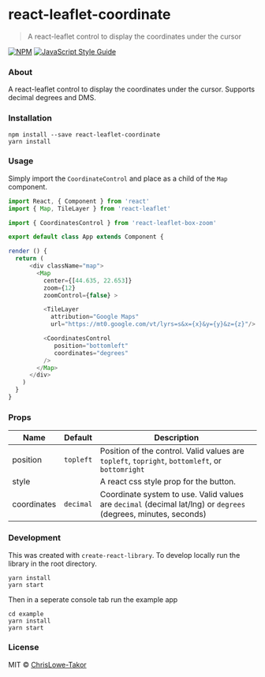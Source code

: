 # react-leaflet-coordinate

> A react-leaflet control to display the coordinates under the cursor

[![NPM](https://img.shields.io/npm/v/rreact-leaflet-box-zoom.svg)](https://www.npmjs.com/package/react-leaflet-coordinate) [![JavaScript Style Guide](https://img.shields.io/badge/code_style-standard-brightgreen.svg)](https://standardjs.com)

### About

A react-leaflet control to display the coordinates under the cursor.  Supports decimal degrees and DMS.

### Installation


```
npm install --save react-leaflet-coordinate
yarn install
```

### Usage

Simply import the `CoordinateControl` and place as a child of the `Map` component.

```javascript
import React, { Component } from 'react'
import { Map, TileLayer } from 'react-leaflet'

import { CoordinatesControl } from 'react-leaflet-box-zoom'

export default class App extends Component {

render () {
  return (
      <div className="map">
        <Map
          center={[44.635, 22.653]}
          zoom={12}
          zoomControl={false} >

          <TileLayer
            attribution="Google Maps"
            url="https://mt0.google.com/vt/lyrs=s&x={x}&y={y}&z={z}"/>

          <CoordinatesControl 
             position="bottomleft"
             coordinates="degrees"
          />
        </Map>
      </div>
    )
  }
}
```

### Props

Name | Default | Description
--- | --- | ---
position | `topleft` | Position of the control.  Valid values are `topleft`, `topright`, `bottomleft`, or `bottomright`
style | | A react css style prop for the button.
coordinates | `decimal` | Coordinate system to use.  Valid values are `decimal` (decimal lat/lng) or `degrees` (degrees, minutes, seconds)


### Development

This was created with `create-react-library`.  To develop locally run the library in the root directory.

```
yarn install
yarn start
```

Then in a seperate console tab run the example app

```
cd example
yarn install
yarn start
```

### License

MIT © [ChrisLowe-Takor](https://github.com/ChrisLowe-Takor)
